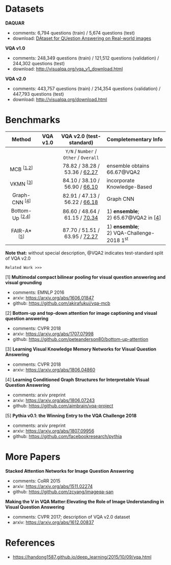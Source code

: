 <!-- category: benchmark -->
<!-- theme: visual question answering -->
<!-- date: 2018/07/23 -->


# Datasets

**DAQUAR**

- comments: 6,794 questions (train) / 5,674 questions (test)
- download: [DAtaset for QUestion Answering on Real-world images](https://www.mpi-inf.mpg.de/departments/computer-vision-and-multimodal-computing/research/vision-and-language/visual-turing-challenge/)

**VQA v1.0**

- comments: 248,349 questions (train) / 121,512 questions (validation) / 244,302 questions (test)
- download: http://visualqa.org/vqa_v1_download.html

**VQA v2.0**

- comments: 443,757 questions (train) / 214,354 questions (validation) / 447,793 questions (test)
- download: http://visualqa.org/download.html

# Benchmarks

| Method                                 | VQA v1.0    | VQA v2.0 (test-standard)               | Completementary Info                                    |
| :-------------------:                  | :------:    | :--------------------------:           | :------                                                 |
|                                        |             | `Y/N` / `Number` / `Other` / `Overall` |                                                         |
| MCB <sup>[[1](#1),[2](#2)]</sup>       |             | 78.82 / 38.28 / 53.36 / <u>62.27</u>   | ensemble obtains 66.67@VQA2                             |
| VKMN <sup>[[3](#3)]</sup>              |             | 84.10 / 38.10 / 56.90 / <u>66.10</u>   | incorporate Knowledge-Based                             |
| Graph-CNN <sup>[[4](#4)]</sup>         |             | 82.91 / 47.13 / 56.22 / <u>66.18</u>   | Graph CNN                                               |
| Bottom-Up <sup>[[2](#2),[4](#4)]</sup> |             | 86.60 / 48.64 / 61.15 / <u>70.34</u>   | 1) **ensemble**;<br>2) 65.67@VQA2 in [[4](#4)]          |
| FAIR-A* <sup>[[5](#5)]</sup>           |             | 87.70 / 51.51 / 63.95 / <u>72.27</u>   | 1) **ensemble**;<br>2) VQA-Challenge-2018 1<sup>st</sup>|

**Note that:** without special description, @VQA2 indicates test-standard split of VQA v2.0 

`Related Work >>>`

<span id="1">[1]</span> **Multimodal compact bilinear pooling for visual question answering and visual grounding**
    
- comments: EMNLP 2016
- arxiv: https://arxiv.org/abs/1606.01847
- github: https://github.com/akirafukui/vqa-mcb

<span id="2">[2]</span> **Bottom-up and top-down attention for image captioning and visual question answering**
    
- comments: CVPR 2018
- arxiv: https://arxiv.org/abs/1707.07998
- github: https://github.com/peteanderson80/bottom-up-attention

<span id="3">[3]</span> **Learning Visual Knowledge Memory Networks for Visual Question Answering**

- comments: CVPR 2018
- arxiv: https://arxiv.org/abs/1806.04860

<span id="4">[4]</span> **Learning Conditioned Graph Structures for Interpretable Visual Question Answering**

- comments: arxiv preprint
- arxiv: https://arxiv.org/abs/1806.07243
- github: https://github.com/aimbrain/vqa-project

<span id="5">[5]</span> **Pythia v0.1: the Winning Entry to the VQA Challenge 2018**

- comments: arxiv preprint
- arxiv: https://arxiv.org/abs/1807.09956
- github: https://github.com/facebookresearch/pythia

# More Papers
 
**Stacked Attention Networks for Image Question Answering**

- comments: CoRR 2015
- arxiv: https://arxiv.org/abs/1511.02274
- github: https://github.com/zcyang/imageqa-san

**Making the V in VQA Matter:Elevating the Role of Image Understanding in Visual Question Answering**

- comments: CVPR 2017; description of VQA v2.0 dataset
- arxiv: https://arxiv.org/abs/1612.00837

# References

- https://handong1587.github.io/deep_learning/2015/10/09/vqa.html
